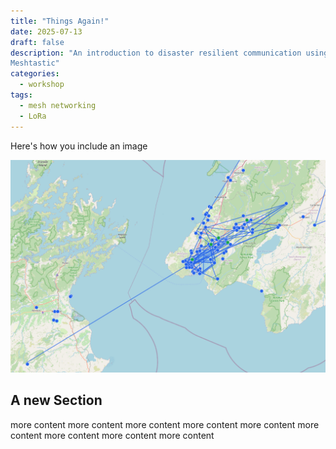 ```yaml
---
title: "Things Again!"
date: 2025-07-13
draft: false
description: "An introduction to disaster resilient communication using
Meshtastic"
categories:
  - workshop
tags:
  - mesh networking
  - LoRa
---
```


Here's how you include an image

![](featured.png)


## A new Section

more content more content more content more content more content more content more content more content more content
